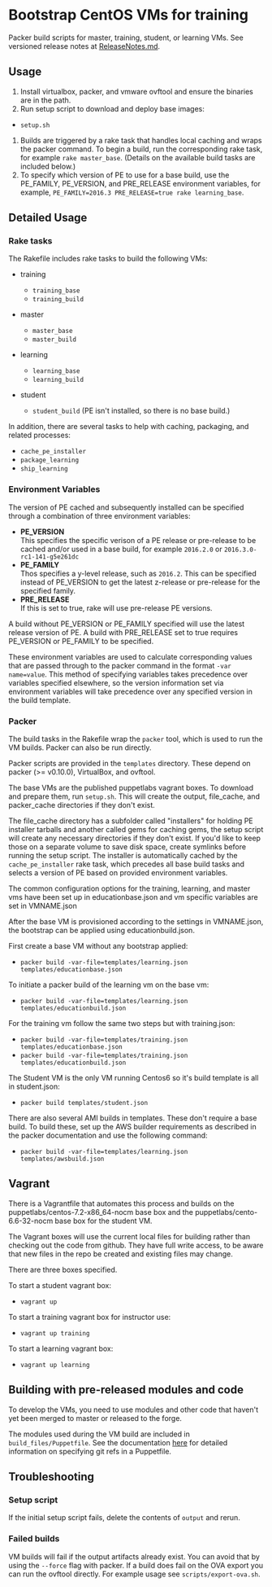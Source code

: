 # Bootstrap CentOS VMs for training
Packer build scripts for master, training, student, or learning VMs. See
versioned release notes at [ReleaseNotes.md](ReleaseNotes.md).

## Usage

1. Install virtualbox, packer, and vmware ovftool and ensure the binaries are in the path.
1. Run setup script to download and deploy base images:
  * `setup.sh`
1. Builds are triggered by a rake task that handles local caching and wraps the
packer command. To begin a build, run the corresponding rake task, for example
`rake master_base`. (Details on the available build tasks are included below.)
1. To specify which version of PE to use for a base build, use the PE\_FAMILY,
PE\_VERSION, and PRE\_RELEASE environment variables, for example,
`PE_FAMILY=2016.3 PRE_RELEASE=true rake learning_base`.

## Detailed Usage

### Rake tasks

The Rakefile includes rake tasks to build the following VMs:

* training
  * `training_base`
  * `training_build`

* master
  * `master_base`
  * `master_build`

* learning
  * `learning_base`
  * `learning_build`

* student
  * `student_build` (PE isn't installed, so there is no base build.)

In addition, there are several tasks to help with caching, packaging, and
related processes:

* `cache_pe_installer`
* `package_learning`
* `ship_learning`

### Environment Variables

The version of PE cached and subsequently installed can be specified through a
combination of three environment variables:

* **PE_VERSION**  
  This specifies the specific verison of a PE release or pre-release to be
  cached and/or used in a base build, for example `2016.2.0` or `2016.3.0-rc1-141-g5e261dc`
* **PE_FAMILY**  
  Thos specifies a y-level release, such as `2016.2`. This can be specified
  instead of PE_VERSION to get the latest z-release or pre-release for the
  specified family.
* **PRE_RELEASE**  
  If this is set to true, rake will use pre-release PE versions.
 
A build without PE_VERSION or PE_FAMILY specified will use the latest release
version of PE. A build with PRE_RELEASE set to true requires PE_VERSION or
PE_FAMILY to be specified.

These environment variables are used to calculate corresponding values that are
passed through to the packer command in the format `-var name=value`. This
method of specifying variables takes precedence over variables specified
elsewhere, so the version information set via environment variables will take
precedence over any specified version in the build template.

### Packer

The build tasks in the Rakefile wrap the `packer` tool, which is used to
run the VM builds. Packer can also be run directly.

Packer scripts are provided in the `templates` directory. These depend on
packer (>= v0.10.0), VirtualBox, and ovftool.

The base VMs are the published puppetlabs vagrant boxes.  To download and
prepare them, run `setup.sh`. This will create the output, file_cache, and
packer_cache directories if they don't exist.  

The file_cache directory has a subfolder called "installers" for holding 
PE installer tarballs and another called gems for caching gems, the setup 
script will create any necessary directories if they don't exist. If you'd like
to keep those on a separate volume to save disk space, create symlinks before 
running the setup script. The installer is automatically cached by the
`cache_pe_installer` rake task, which precedes all base build tasks and selects
a version of PE based on provided environment variables.

The common configuration options for the training, learning, and master vms
have been set up in educationbase.json and vm specific variables are set in
VMNAME.json

After the base VM is provisioned according to the settings in VMNAME.json, the
bootstrap can be applied using educationbuild.json.

First create a base VM without any bootstrap applied:
- `packer build -var-file=templates/learning.json templates/educationbase.json`

To initiate a packer build of the learning vm on the base vm:
- `packer build -var-file=templates/learning.json templates/educationbuild.json`

For the training vm follow the same two steps but with training.json:
- `packer build -var-file=templates/training.json templates/educationbase.json`
- `packer build -var-file=templates/training.json templates/educationbuild.json`

The Student VM is the only VM running Centos6 so it's build template is all in
student.json:
- `packer build templates/student.json`

There are also several AMI builds in templates. These don't require a base build.
To build these, set up the AWS builder requirements as described in the packer
documentation and use the following command:
- `packer build -var-file=templates/learning.json templates/awsbuild.json`

## Vagrant
There is a Vagrantfile that automates this process and builds on the
puppetlabs/centos-7.2-x86_64-nocm base box and the puppetlabs/cento-6.6-32-nocm
base box for the student VM. 

The Vagrant boxes will use the current local files for building rather than 
checking out the code from github. They have full write access, to be aware that
new files in the repo be created and existing files may change.

There are three boxes specified.

To start a student vagrant box:
- `vagrant up`

To start a training vagrant box for instructor use:
- `vagrant up training`

To start a learning vagrant box:
- `vagrant up learning`


## Building with pre-released modules and code
To develop the VMs, you need to use modules and other code that haven't yet
been merged to master or released to the forge.

The modules used during the VM build are included in `build_files/Puppetfile`.
See the documentation [here](https://docs.puppet.com/pe/latest/cmgmt_puppetfile.html#creating-and-editing-puppetfiles)
for detailed information on specifying git refs in a Puppetfile. 

## Troubleshooting

### Setup script
If the initial setup script fails, delete the contents of `output` and rerun.

### Failed builds
VM builds will fail if the output artifacts already exist.  You can avoid that
by using the `--force` flag with packer.  If a build does fail on the OVA export
you can run the ovftool directly.  For example usage see `scripts/export-ova.sh`.

